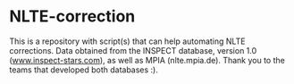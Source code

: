 # NLTE-correction
This is a repository with script(s) that can help automating NLTE corrections.
Data obtained from the INSPECT database, version 1.0 (www.inspect-stars.com), as well as MPIA (nlte.mpia.de). Thank you to the teams that developed both databases :).
